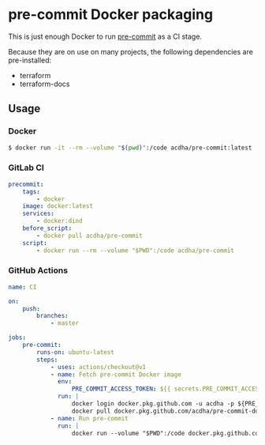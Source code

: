 # pre-commit Docker packaging

This is just enough Docker to run [pre-commit](https://pre-commit.com) as a CI
stage.

Because they are on use on many projects, the following dependencies are
pre-installed:

-   terraform
-   terraform-docs

## Usage

### Docker

```bash
$ docker run -it --rm --volume "$(pwd)":/code acdha/pre-commit:latest
```

### GitLab CI

```yaml
precommit:
    tags:
        - docker
    image: docker:latest
    services:
        - docker:dind
    before_script:
        - docker pull acdha/pre-commit
    script:
        - docker run --rm --volume "$PWD":/code acdha/pre-commit
```

### GitHub Actions

```yaml
name: CI

on:
    push:
        branches:
            - master

jobs:
    pre-commit:
        runs-on: ubuntu-latest
        steps:
            - uses: actions/checkout@v1
            - name: Fetch pre-commit Docker image
              env:
                  PRE_COMMIT_ACCESS_TOKEN: ${{ secrets.PRE_COMMIT_ACCESS_TOKEN }}
              run: |
                  docker login docker.pkg.github.com -u acdha -p ${PRE_COMMIT_ACCESS_TOKEN}
                  docker pull docker.pkg.github.com/acdha/pre-commit-docker/pre-commit-docker:master
            - name: Run pre-commit
              run: |
                  docker run --volume "$PWD":/code docker.pkg.github.com/acdha/pre-commit-docker/pre-commit-docker:master
```
